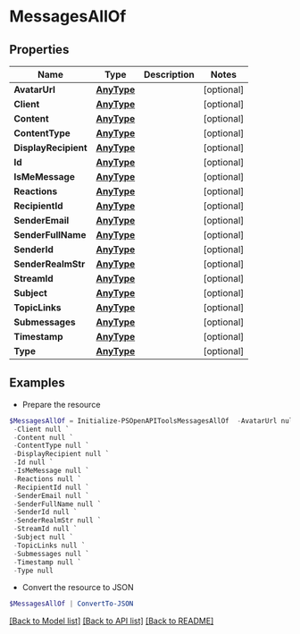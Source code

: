 # MessagesAllOf
## Properties

Name | Type | Description | Notes
------------ | ------------- | ------------- | -------------
**AvatarUrl** | [**AnyType**](.md) |  | [optional] 
**Client** | [**AnyType**](.md) |  | [optional] 
**Content** | [**AnyType**](.md) |  | [optional] 
**ContentType** | [**AnyType**](.md) |  | [optional] 
**DisplayRecipient** | [**AnyType**](.md) |  | [optional] 
**Id** | [**AnyType**](.md) |  | [optional] 
**IsMeMessage** | [**AnyType**](.md) |  | [optional] 
**Reactions** | [**AnyType**](.md) |  | [optional] 
**RecipientId** | [**AnyType**](.md) |  | [optional] 
**SenderEmail** | [**AnyType**](.md) |  | [optional] 
**SenderFullName** | [**AnyType**](.md) |  | [optional] 
**SenderId** | [**AnyType**](.md) |  | [optional] 
**SenderRealmStr** | [**AnyType**](.md) |  | [optional] 
**StreamId** | [**AnyType**](.md) |  | [optional] 
**Subject** | [**AnyType**](.md) |  | [optional] 
**TopicLinks** | [**AnyType**](.md) |  | [optional] 
**Submessages** | [**AnyType**](.md) |  | [optional] 
**Timestamp** | [**AnyType**](.md) |  | [optional] 
**Type** | [**AnyType**](.md) |  | [optional] 

## Examples

- Prepare the resource
```powershell
$MessagesAllOf = Initialize-PSOpenAPIToolsMessagesAllOf  -AvatarUrl null `
 -Client null `
 -Content null `
 -ContentType null `
 -DisplayRecipient null `
 -Id null `
 -IsMeMessage null `
 -Reactions null `
 -RecipientId null `
 -SenderEmail null `
 -SenderFullName null `
 -SenderId null `
 -SenderRealmStr null `
 -StreamId null `
 -Subject null `
 -TopicLinks null `
 -Submessages null `
 -Timestamp null `
 -Type null
```

- Convert the resource to JSON
```powershell
$MessagesAllOf | ConvertTo-JSON
```

[[Back to Model list]](../README.md#documentation-for-models) [[Back to API list]](../README.md#documentation-for-api-endpoints) [[Back to README]](../README.md)

